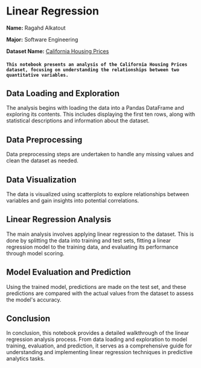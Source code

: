 # Linear Regression

**Name:** Ragahd Alkatout

**Major:** Software Engineering 

**Dataset Name:** [California Housing Prices](https://www.kaggle.com/datasets/camnugent/california-housing-prices)


#### ```This notebook presents an analysis of the California Housing Prices dataset, focusing on understanding the relationships between two quantitative variables.```

## Data Loading and Exploration
The analysis begins with loading the data into a Pandas DataFrame and exploring its contents. This includes displaying the first ten rows, along with statistical descriptions and information about the dataset.

## Data Preprocessing
Data preprocessing steps are undertaken to handle any missing values and clean the dataset as needed.


## Data Visualization
The data is visualized using scatterplots to explore relationships between variables and gain insights into potential correlations.

## Linear Regression Analysis
The main analysis involves applying linear regression to the dataset. This is done by splitting the data into training and test sets, fitting a linear regression model to the training data, and evaluating its performance through model scoring.


## Model Evaluation and Prediction
Using the trained model, predictions are made on the test set, and these predictions are compared with the actual values from the dataset to assess the model's accuracy.


## Conclusion
In conclusion, this notebook provides a detailed walkthrough of the linear regression analysis process. From data loading and exploration to model training, evaluation, and prediction, it serves as a comprehensive guide for understanding and implementing linear regression techniques in predictive analytics tasks.